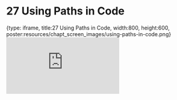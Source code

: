 # 27 Using Paths in Code
 
{type: iframe, title:27 Using Paths in Code, width:800, height:600, poster:resources/chapt_screen_images/using-paths-in-code.png}
![](https://datatrail-jhu.github.io/DataTrail/no_toc/using-paths-in-code.html)
 

 
